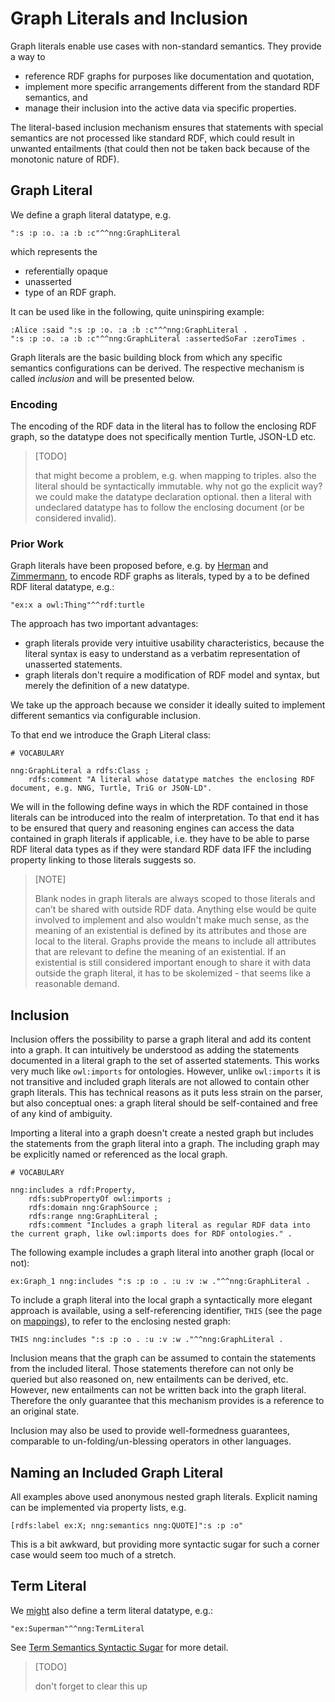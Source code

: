 # Graph Literals and Inclusion

Graph literals enable use cases with non-standard semantics. They provide a way to
- reference RDF graphs for purposes like documentation and quotation,
- implement more specific arrangements different from the standard RDF semantics, and
- manage their inclusion into the active data via specific properties. 

The literal-based inclusion mechanism ensures that statements with special semantics are not processed like standard RDF, which could result in unwanted entailments (that could then not be taken back because of the monotonic nature of RDF).



## Graph Literal

We define a graph literal datatype, e.g.
```turtle
":s :p :o. :a :b :c"^^nng:GraphLiteral
```
which represents the 
- referentially opaque
- unasserted
- type
of an RDF graph.

It can be used like in the following, quite uninspiring example:
```turtle
:Alice :said ":s :p :o. :a :b :c"^^nng:GraphLiteral .
":s :p :o. :a :b :c"^^nng:GraphLiteral :assertedSoFar :zeroTimes .
```
Graph literals are the basic building block from which any specific semantics configurations can be derived. The respective mechanism is called *inclusion* and will be presented below.


### Encoding
The encoding of the RDF data in the literal has to follow the enclosing RDF graph, so the datatype does not specifically mention Turtle, JSON-LD etc.  
> [TODO] 
>
> that might become a problem, e.g. when mapping to triples. also the literal should be syntactically immutable. why not go the explicit way? 
> we could make the datatype declaration optional. then a literal with undeclared datatype has to follow the enclosing document (or be considered invalid).


### Prior Work
Graph literals have been proposed before, e.g. by [Herman](https://www.w3.org/2009/07/NamedGraph.html) and [Zimmermann](https://lists.w3.org/Archives/Public/public-rdf-star/2021May/0038.html), to encode RDF graphs as literals, typed by a to be defined RDF literal datatype, e.g.:
```turtle
"ex:x a owl:Thing"^^rdf:turtle
``` 
The approach has two important advantages:
- graph literals provide very intuitive usability characteristics, because the literal syntax is easy to understand as a verbatim representation of unasserted statements.
- graph literals don't require a modification of RDF model and syntax, but merely the definition of a new datatype. 

We take up the approach because we consider it ideally suited to implement different semantics via configurable inclusion.

To that end we introduce the Graph Literal class:
```turtle
# VOCABULARY

nng:GraphLiteral a rdfs:Class ;
    rdfs:comment "A literal whose datatype matches the enclosing RDF document, e.g. NNG, Turtle, TriG or JSON-LD".
```
We will in the following define ways in which the RDF contained in those literals can be introduced into the realm of interpretation. To that end it has to be ensured that query and reasoning engines can access the data contained in graph literals if applicable, i.e. they have to be able to parse RDF literal data types as if they were standard RDF data IFF the including property linking to those literals suggests so. 

> [NOTE] 
>
> Blank nodes in graph literals are always scoped to those literals and can’t be shared with outside RDF data. Anything else would be quite involved to implement and also wouldn't make much sense, as the meaning of an existential is defined by its attributes and those are local to the literal. Graphs provide the means to include all attributes that are relevant to define the meaning of an existential. If an existential is still considered important enough to share it with data outside the graph literal, it has to be skolemized - that seems like a reasonable demand.



## Inclusion

Inclusion offers the possibility to parse a graph literal and add its content into a graph. It can intuitively be understood as adding the statements documented in a literal graph to the set of asserted statements. This works very much like `owl:imports` for ontologies. However, unlike `owl:imports` it is not transitive and included graph literals are not allowed to contain other graph literals. 
This has technical reasons as it puts less strain on the parser, but also conceptual ones: a graph literal should be self-contained and free of any kind of ambiguity.

Importing a literal into a graph doesn't create a nested graph but includes the statements from the graph literal into a graph. The including graph may be explicitly named or referenced as the local graph.

```turtle
# VOCABULARY

nng:includes a rdf:Property,
    rdfs:subPropertyOf owl:imports ;
    rdfs:domain nng:GraphSource ;
    rdfs:range nng:GraphLiteral ;
    rdfs:comment "Includes a graph literal as regular RDF data into the current graph, like owl:imports does for RDF ontologies." .
```

The following example includes a graph literal into another graph (local or not):

```turtle
ex:Graph_1 nng:includes ":s :p :o . :u :v :w ."^^nng:GraphLiteral .
```

To include a graph literal into the local graph a syntactically more elegant approach is available, using a self-referencing identifier, `THIS` (see the page on [mappings](mappimg.md)), to refer to the enclosing nested graph:

```turtle
THIS nng:includes ":s :p :o . :u :v :w ."^^nng:GraphLiteral .
```

Inclusion means that the graph can be assumed to contain the statements from the included literal. Those statements therefore can not only be queried but also reasoned on, new entailments can be derived, etc. However, new entailments can not be written back into the graph literal. Therefore the only guarantee that this mechanism provides is a reference to an original state.

Inclusion may also be used to provide well-formedness guarantees, comparable to un-folding/un-blessing operators in other languages.



## Naming an Included Graph Literal

All examples above used anonymous nested graph literals. Explicit naming can be implemented via property lists, e.g.
```turtle
[rdfs:label ex:X; nng:semantics nng:QUOTE]":s :p :o"
```
This is a bit awkward, but providing more syntactic sugar for such a corner case would seem too much of a stretch.



## Term Literal

We [might](https://github.com/rat10/sg/issues/2) also define a term literal datatype, e.g.:
```turtle
"ex:Superman"^^nng:TermLiteral 
```

See [Term Semantics Syntactic Sugar](configSemantics.md) for more detail.

> [TODO] 
> 
> don't forget to clear this up


